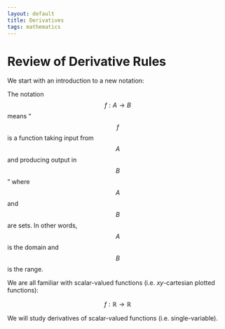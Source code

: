 ```yaml
---
layout: default
title: Derivatives
tags: mathematics
---
```


# Review of Derivative Rules 

We start with an introduction to a new notation:  

The notation $$f: A \rightarrow B$$ means “$$f$$ is a function taking input from $$A$$ and producing output in $$B$$” where $$A$$ and $$B$$ are sets. In other words, $$A$$ is the domain and $$B$$ is the range. 

We are all familiar with scalar-valued functions (i.e. $xy$-cartesian plotted functions): 

$$
f: \mathbb{R} \rightarrow \mathbb{R} 
$$

We will study derivatives of scalar-valued functions (i.e. single-variable). 
